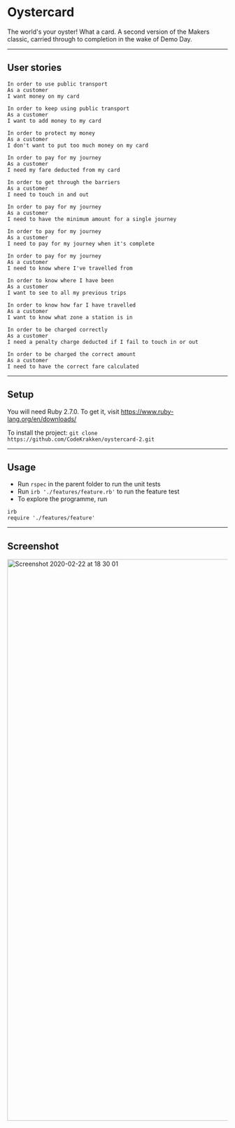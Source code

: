# Oystercard

The world's your oyster! What a card. A second version of the Makers classic, carried through to completion in the wake of Demo Day.

---
## User stories

```
In order to use public transport
As a customer
I want money on my card

In order to keep using public transport
As a customer
I want to add money to my card

In order to protect my money
As a customer
I don't want to put too much money on my card

In order to pay for my journey
As a customer
I need my fare deducted from my card

In order to get through the barriers
As a customer
I need to touch in and out

In order to pay for my journey
As a customer
I need to have the minimum amount for a single journey

In order to pay for my journey
As a customer
I need to pay for my journey when it's complete

In order to pay for my journey
As a customer
I need to know where I've travelled from

In order to know where I have been
As a customer
I want to see to all my previous trips

In order to know how far I have travelled
As a customer
I want to know what zone a station is in

In order to be charged correctly
As a customer
I need a penalty charge deducted if I fail to touch in or out

In order to be charged the correct amount
As a customer
I need to have the correct fare calculated
```

---
## Setup

You will need Ruby 2.7.0. To get it, visit https://www.ruby-lang.org/en/downloads/

To install the project: `git clone https://github.com/CodeKrakken/oystercard-2.git`

---
## Usage

* Run `rspec` in the parent folder to run the unit tests
* Run `irb './features/feature.rb'` to run the feature test
* To explore the programme, run
```
irb
require './features/feature'
```

---
## Screenshot

<img width="1280" alt="Screenshot 2020-02-22 at 18 30 01" src="https://user-images.githubusercontent.com/52076323/75097554-ef3cf080-55a3-11ea-826b-03ce8b428d8e.png">
